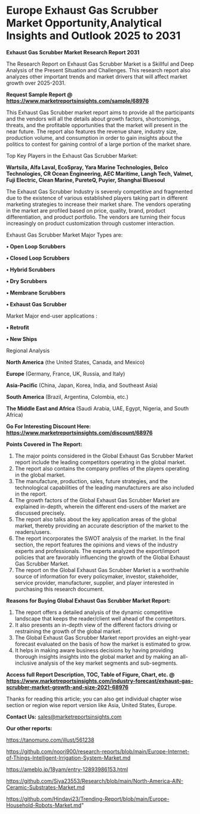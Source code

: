 # Europe Exhaust Gas Scrubber Market Opportunity,Analytical Insights and Outlook 2025 to 2031

<strong>Exhaust Gas Scrubber Market Research Report 2031</strong>

The Research Report on Exhaust Gas Scrubber Market is a Skillful and Deep Analysis of the Present Situation and Challenges. This research report also analyzes other important trends and market drivers that will affect market growth over 2025-2031.

<strong>Request Sample Report @ <a href=https://www.marketreportsinsights.com/sample/68976>https://www.marketreportsinsights.com/sample/68976</a></strong>

This Exhaust Gas Scrubber market report aims to provide all the participants and the vendors will all the details about growth factors, shortcomings, threats, and the profitable opportunities that the market will present in the near future. The report also features the revenue share, industry size, production volume, and consumption in order to gain insights about the politics to contest for gaining control of a large portion of the market share.

Top Key Players in the Exhaust Gas Scrubber Market:

<strong>Wartsila, Alfa Laval, EcoSpray, Yara Marine Technologies, Belco Technologies, CR Ocean Engineering, AEC Maritime, Langh Tech, Valmet, Fuji Electric, Clean Marine, PureteQ, Puyier, Shanghai Bluesoul</strong>

The Exhaust Gas Scrubber Industry is severely competitive and fragmented due to the existence of various established players taking part in different marketing strategies to increase their market share. The vendors operating in the market are profiled based on price, quality, brand, product differentiation, and product portfolio. The vendors are turning their focus increasingly on product customization through customer interaction.

Exhaust Gas Scrubber Market Major Types are:

<strong>• Open Loop Scrubbers

• Closed Loop Scrubbers

• Hybrid Scrubbers

• Dry Scrubbers

• Membrane Scrubbers

• Exhaust Gas Scrubber</strong>

Market Major end-user applications :

<strong>• Retrofit

• New Ships</strong>

Regional Analysis

</u><strong><b>North America</b></strong> (the United States, Canada, and Mexico)

<strong><b>Europe </b></strong>(Germany, France, UK, Russia, and Italy)

<strong><b>Asia-Pacific</b></strong> (China, Japan, Korea, India, and Southeast Asia)

<strong><b>South America</b></strong> (Brazil, Argentina, Colombia, etc.)

<strong><b>The Middle East and Africa</b></strong> (Saudi Arabia, UAE, Egypt, Nigeria, and South Africa)

<strong>Go For Interesting Discount Here: <a href=https://www.marketreportsinsights.com/discount/68976>https://www.marketreportsinsights.com/discount/68976</a></strong>

<strong>Points Covered in The Report:</strong>
<ol>
  <li>The major points considered in the Global Exhaust Gas Scrubber Market report include the leading competitors operating in the global market.</li>
  <li>The report also contains the company profiles of the players operating in the global market.</li>
  <li>The manufacture, production, sales, future strategies, and the technological capabilities of the leading manufacturers are also included in the report.</li>
  <li>The growth factors of the Global Exhaust Gas Scrubber Market are explained in-depth, wherein the different end-users of the market are discussed precisely.</li>
  <li>The report also talks about the key application areas of the global market, thereby providing an accurate description of the market to the readers/users.</li>
  <li>The report incorporates the SWOT analysis of the market. In the final section, the report features the opinions and views of the industry experts and professionals. The experts analyzed the export/import policies that are favorably influencing the growth of the Global Exhaust Gas Scrubber Market.</li>
  <li>The report on the Global Exhaust Gas Scrubber Market is a worthwhile source of information for every policymaker, investor, stakeholder, service provider, manufacturer, supplier, and player interested in purchasing this research document.</li>
</ol>
<strong>Reasons for Buying Global Exhaust Gas Scrubber Market Report:</strong>

<ol>
  <li>The report offers a detailed analysis of the dynamic competitive landscape that keeps the reader/client well ahead of the competitors.</li>
  <li>It also presents an in-depth view of the different factors driving or restraining the growth of the global market.</li>
  <li>The Global Exhaust Gas Scrubber Market report provides an eight-year forecast evaluated on the basis of how the market is estimated to grow.</li>
  <li>It helps in making aware business decisions by having providing thorough insights insights into the global market and by making an all-inclusive analysis of the key market segments and sub-segments.</li>
</ol>
<strong>Access full Report Description, TOC, Table of Figure, Chart, etc. @ <a href=https://www.marketreportsinsights.com/industry-forecast/exhaust-gas-scrubber-market-growth-and-size-2021-68976>https://www.marketreportsinsights.com/industry-forecast/exhaust-gas-scrubber-market-growth-and-size-2021-68976</a></strong>


Thanks for reading this article; you can also get individual chapter wise section or region wise report version like Asia, United States, Europe.

<strong>Contact Us:</strong>
sales@marketreportsinsights.com

<strong>Our other reports:</strong>

<a href=https://tanomuno.com/illust/561238>https://tanomuno.com/illust/561238</a>

<a href=https://github.com/noori900/research-reports/blob/main/Europe-Internet-of-Things-Intelligent-Irrigation-System-Market.md>https://github.com/noori900/research-reports/blob/main/Europe-Internet-of-Things-Intelligent-Irrigation-System-Market.md</a>

<a href=https://ameblo.jp/18yam/entry-12893986153.html>https://ameblo.jp/18yam/entry-12893986153.html</a>

<a href=https://github.com/Siya23553/Research/blob/main/North-America-AlN-Ceramic-Substrates-Market.md>https://github.com/Siya23553/Research/blob/main/North-America-AlN-Ceramic-Substrates-Market.md</a>

<a href=https://github.com/Hindavi23/Trending-Report/blob/main/Europe-Household-Robots-Market.md>https://github.com/Hindavi23/Trending-Report/blob/main/Europe-Household-Robots-Market.md</a>"

